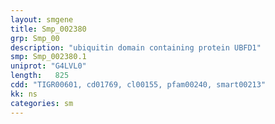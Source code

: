 ```yaml
---
layout: smgene
title: Smp_002380
grp: Smp_00
description: "ubiquitin domain containing protein UBFD1"
smp: Smp_002380.1
uniprot: "G4LVL0"
length:   825
cdd: "TIGR00601, cd01769, cl00155, pfam00240, smart00213"
kk: ns
categories: sm
---
```

